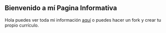 ## Bienvenido a mí Pagina Informativa

Hola puedes ver toda mi información [aquí](https://olopezdeveloper.github.io/resume/) o puedes hacer un fork y crear tu propio currículo.